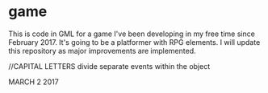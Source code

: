 # game
This is code in GML for a game I've been developing in my free time since February 2017. It's going to be a platformer with RPG elements. I will update this repository as major improvements are implemented. 

//CAPITAL LETTERS divide separate events within the object

MARCH 2 2017
